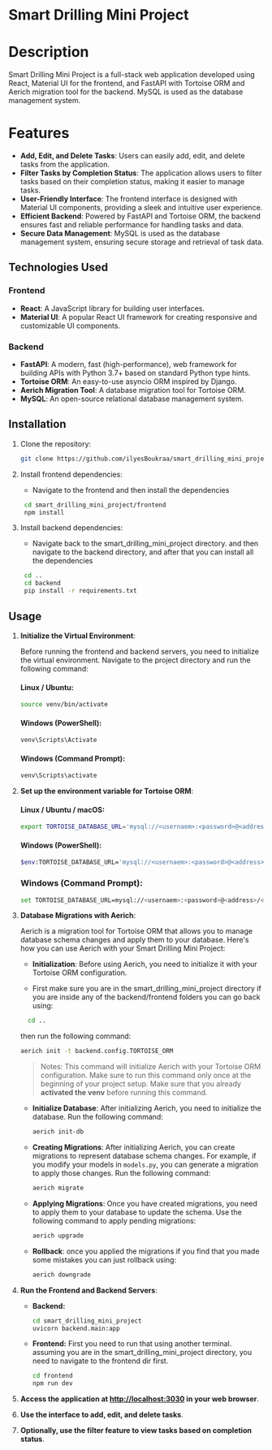 # Smart Drilling Mini Project

# Description
Smart Drilling Mini Project is a full-stack web application developed using React, Material UI
for the frontend, and FastAPI with Tortoise ORM and Aerich migration tool for the backend.
MySQL is used as the database management system.

# Features

- **Add, Edit, and Delete Tasks**: Users can easily add, edit, and delete tasks from the application.
- **Filter Tasks by Completion Status**: The application allows users to filter tasks based on their completion status, making it easier to manage tasks.
- **User-Friendly Interface**: The frontend interface is designed with Material UI components, providing a sleek and intuitive user experience.
- **Efficient Backend**: Powered by FastAPI and Tortoise ORM, the backend ensures fast and reliable performance for handling tasks and data.
- **Secure Data Management**: MySQL is used as the database management system, ensuring secure storage and retrieval of task data.

## Technologies Used

### Frontend
- **React**: A JavaScript library for building user interfaces.
- **Material UI**: A popular React UI framework for creating responsive and customizable UI components.

### Backend
- **FastAPI**: A modern, fast (high-performance), web framework for building APIs with Python 3.7+ based on standard Python type hints.
- **Tortoise ORM**: An easy-to-use asyncio ORM inspired by Django.
- **Aerich Migration Tool**: A database migration tool for Tortoise ORM.
- **MySQL**: An open-source relational database management system.

## Installation

1. Clone the repository:
    ```bash
    git clone https://github.com/ilyesBoukraa/smart_drilling_mini_project.git
    ```

2. Install frontend dependencies:
    - Navigate to the frontend  and then install the dependencies
   ```bash
    cd smart_drilling_mini_project/frontend
    npm install
    ```

4. Install backend dependencies:
    - Navigate back to the smart_drilling_mini_project directory. and then navigate to the backend directory, and after that you can install all the dependencies
   
   ```bash
    cd ..
    cd backend
    pip install -r requirements.txt
    ```
## Usage
   
1. **Initialize the Virtual Environment**:
   
   Before running the frontend and backend servers, you need to initialize the virtual environment. Navigate to the project directory and run the following command:

    #### Linux / Ubuntu:

    ```bash
    source venv/bin/activate
    ```

    #### Windows (PowerShell):

    ```powershell
    venv\Scripts\Activate
    ```

    #### Windows (Command Prompt):

    ```cmd
    venv\Scripts\activate
    ```
2. **Set up the environment variable for Tortoise ORM**:
    #### Linux / Ubuntu / macOS:
    
    ```bash
    export TORTOISE_DATABASE_URL='mysql://<usernaem>:<password>@<address>/<database_name>'
    ```
    #### Windows (PowerShell):
    
    ``` bash
    $env:TORTOISE_DATABASE_URL='mysql://<usernaem>:<password>@<address>/<database_name>'
    ```
    ### Windows (Command Prompt):
    ``` bash 
    set TORTOISE_DATABASE_URL=mysql://<usernaem>:<password>@<address>/<database_name>
    ```


3. **Database Migrations with Aerich**:

   Aerich is a migration tool for Tortoise ORM that allows you to manage database schema changes and apply them to your database. Here's how you can use Aerich with your Smart Drilling Mini Project:

   - **Initialization**: Before using Aerich, you need to initialize it with your Tortoise ORM configuration.
   
   -  First make sure you are in the smart_drilling_mini_project directory if you are inside any of the backend/frontend folders you can go back using:
    ```bash
      cd ..
    ```
     then run the following command:
     ```bash
     aerich init -t backend.config.TORTOISE_ORM
     ```
    > Notes:
    > This command will initialize Aerich with your Tortoise ORM configuration.
    > Make sure to run this command only once at the beginning of your project setup.
    > Make sure that you already **activated the venv** before running this command.

   - **Initialize Database**: After initializing Aerich, you need to initialize the database. Run the following command:
     ```bash
     aerich init-db
     ```
     
   - **Creating Migrations**: After initializing Aerich, you can create migrations to represent database schema changes. For example, if you modify your models in `models.py`, you can generate a migration to apply those changes. Run the following command:
     ```bash
     aerich migrate
     ```

   - **Applying Migrations**: Once you have created migrations, you need to apply them to your database to update the schema. Use the following command to apply pending migrations:
     ```bash
     aerich upgrade
     ```
    - **Rollback**: once you applied the migrations if you find that you made some mistakes you can just rollback using:
         ```bash
         aerich downgrade
         ```

3. **Run the Frontend and Backend Servers**:
   - **Backend:**
     ```bash
     cd smart_drilling_mini_project
     uvicorn backend.main:app 
     ```
   - **Frontend:**
     First you need to run that using another terminal. assuming you are in the smart_drilling_mini_project directory, you need to navigate to the frontend dir first. 
     ```bash
     cd frontend
     npm run dev
     ```
   
4. **Access the application at [http://localhost:3030](http://localhost:3030) in your web browser**.
5. **Use the interface to add, edit, and delete tasks**.
6. **Optionally, use the filter feature to view tasks based on completion status**.
